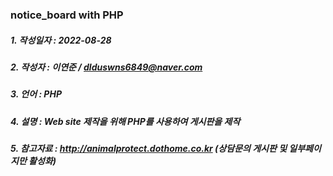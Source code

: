 ### notice_board with PHP
##### 1. 작성일자 : 2022-08-28
##### 2. 작성자 : 이연준 / dlduswns6849@naver.com
##### 3. 언어 : PHP
##### 4. 설명 : Web site 제작을 위해 PHP를 사용하여 게시판을 제작
##### 5. 참고자료 : http://animalprotect.dothome.co.kr (상담문의 게시판 및 일부페이지만 활성화)
